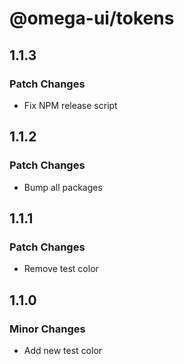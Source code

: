 # @omega-ui/tokens

## 1.1.3

### Patch Changes

- Fix NPM release script

## 1.1.2

### Patch Changes

- Bump all packages

## 1.1.1

### Patch Changes

- Remove test color

## 1.1.0

### Minor Changes

- Add new test color
